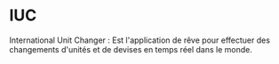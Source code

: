 # IUC
International Unit Changer : Est l'application de rêve pour effectuer des changements d'unités et de devises en temps réel dans le monde. 
